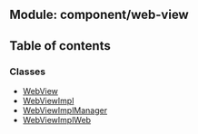 ## Module: component/web-view


<div class="table-of-content">
<h2> Table of contents </h2>


### Classes

- [WebView](docs/en/component-web-view/Class/WebView.md)
- [WebViewImpl](docs/en/component-web-view/Class/WebViewImpl.md)
- [WebViewImplManager](docs/en/component-web-view/Class/WebViewImplManager.md)
- [WebViewImplWeb](docs/en/component-web-view/Class/WebViewImplWeb.md)

</div>
